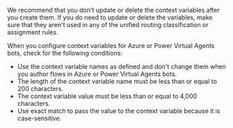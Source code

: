 We recommend that you don't update or delete the context variables after you create them. If you do need to update or delete the variables, make sure that they aren't used in any of the unified routing classification or assignment rules.

When you configure context variables for Azure or Power Virtual Agents bots, check for the following conditions:

- Use the context variable names as defined and don't change them when you author flows in Azure or Power Virtual Agents bots.
- The length of the context variable name must be less than or equal to 200 characters.
- The context variable value must be less than or equal to 4,000 characters.
- Use exact match to pass the value to the context variable because it is case-sensitive.